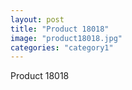 ```yaml
---
layout: post
title: "Product 18018"
image: "product18018.jpg"
categories: "category1"
---
```

Product 18018
